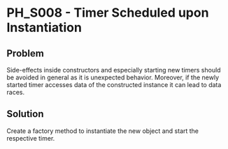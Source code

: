# PH_S008 - Timer Scheduled upon Instantiation

## Problem

Side-effects inside constructors and especially starting new timers should be avoided in general as it is unexpected behavior. Moreover, if the newly started timer accesses data of the constructed instance it can lead to data races.

## Solution

Create a factory method to instantiate the new object and start the respective timer.
